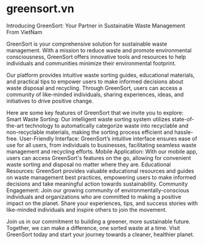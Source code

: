 # greensort.vn
Introducing GreenSort: Your Partner in Sustainable Waste Management From VietNam

GreenSort is your comprehensive solution for sustainable waste management. With a mission to reduce waste and promote environmental consciousness, GreenSort offers innovative tools and resources to help individuals and communities minimize their environmental footprint.

Our platform provides intuitive waste sorting guides, educational materials, and practical tips to empower users to make informed decisions about waste disposal and recycling. Through GreenSort, users can access a community of like-minded individuals, sharing experiences, ideas, and initiatives to drive positive change.

Here are some key features of GreenSort that we invite you to explore:
Smart Waste Sorting: Our intelligent waste sorting system utilizes state-of-the-art technology to automatically categorize waste into recyclable and non-recyclable materials, making the sorting process efficient and hassle-free.
User-Friendly Interface: GreenSort’s intuitive interface ensures ease of use for all users, from individuals to businesses, facilitating seamless waste management and recycling efforts.
Mobile Application: With our mobile app, users can access GreenSort's features on the go, allowing for convenient waste sorting and disposal no matter where they are.
Educational Resources: GreenSort provides valuable educational resources and guides on waste management best practices, empowering users to make informed decisions and take meaningful action towards sustainability.
Community Engagement: Join our growing community of environmentally-conscious individuals and organizations who are committed to making a positive impact on the planet. Share your experiences, tips, and success stories with like-minded individuals and inspire others to join the movement.

Join us in our commitment to building a greener, more sustainable future. Together, we can make a difference, one sorted waste at a time. Visit GreenSort today and start your journey towards a cleaner, healthier planet.
